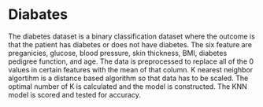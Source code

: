 # Diabates 
The diabetes dataset is a binary classification dataset where the outcome is that the patient has diabetes or does not have diabetes. The six feature are preganicies, glucose, blood pressure, skin thickness, BMI, diabetes pedigree function, and age. The data is preprocessed to replace all of the 0 values in certain features with the mean of that column. K nearest neighbor algortihm is a distance based algorithm so that data has to be scaled. The optimal number of K is calculated and the model is constructed. The KNN model is scored and tested for accuracy.  
